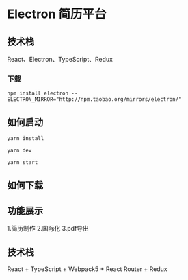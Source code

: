 # Electron 简历平台

## 技术栈

React、Electron、TypeScript、Redux


### 下载
```
npm install electron --ELECTRON_MIRROR="http://npm.taobao.org/mirrors/electron/"
```

## 如何启动

```
yarn install

yarn dev

yarn start
```


## 如何下载


## 功能展示

1.简历制作
2.国际化
3.pdf导出

## 技术栈

React + TypeScript + Webpack5 + React Router + Redux
